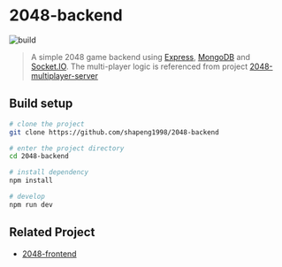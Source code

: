 # 2048-backend

![build](https://github.com/shapeng1998/2048-backend/workflows/build/badge.svg)

> A simple 2048 game backend using [Express](https://www.expressjs.com), [MongoDB](https://www.mongodb.com/) and [Socket.IO](https://socket.io/). The multi-player logic is referenced from project [2048-multiplayer-server](https://github.com/pietrushka/2048-multiplayer-server)

## Build setup

```bash
# clone the project
git clone https://github.com/shapeng1998/2048-backend

# enter the project directory
cd 2048-backend

# install dependency
npm install

# develop
npm run dev
```

## Related Project

- [2048-frontend](https://github.com/shapeng1998/2048-frontend)
